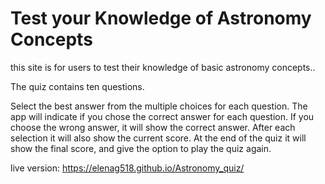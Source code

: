 # Test your Knowledge of Astronomy Concepts

this site is for users to test their knowledge of basic astronomy concepts..  

The quiz contains ten questions.  

Select the best answer from the multiple choices for each question.  The app will indicate 
if you chose the correct answer for each question.  If you choose the wrong answer, it will show 
the correct answer.  After each selection it will also show the current score.  At the end of the 
quiz it will show the final score, and give the option to play the quiz again.



live version: https://elenag518.github.io/Astronomy_quiz/
